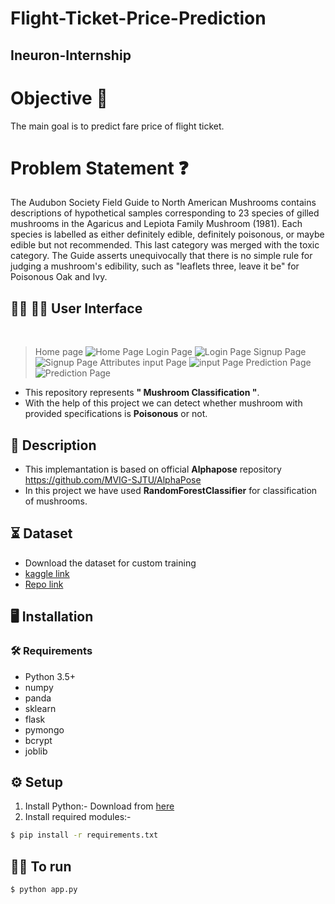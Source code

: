 # Flight-Ticket-Price-Prediction

## Ineuron-Internship

# Objective 🎯

The main goal is to predict fare price of flight ticket.
# Problem Statement ❓

The Audubon Society Field Guide to North American Mushrooms contains descriptions
of hypothetical samples corresponding to 23 species of gilled mushrooms in the
Agaricus and Lepiota Family Mushroom (1981). Each species is labelled as either
definitely edible, definitely poisonous, or maybe edible but not recommended. This last
category was merged with the toxic category. The Guide asserts unequivocally that
there is no simple rule for judging a mushroom's edibility, such as "leaflets three, leave it
be" for Poisonous Oak and Ivy.


## :technologist: :student:  User Interface
<br />

>Home page
![Home Page](https://github.com/varunsalunkhe/Project--Mushroom/blob/6fbebefa3f99c69270ee0ae33fa8dc45d2fd9a47/Screenshots/HomePage.png)
>Login Page
![Login Page](https://github.com/varunsalunkhe/Project--Mushroom/blob/6fbebefa3f99c69270ee0ae33fa8dc45d2fd9a47/Screenshots/Login%20page.png)
>Signup Page
![Signup Page](https://github.com/varunsalunkhe/Project--Mushroom/blob/6fbebefa3f99c69270ee0ae33fa8dc45d2fd9a47/Screenshots/Signup%20Page.png)
>Attributes input Page
![input Page](https://github.com/varunsalunkhe/Project--Mushroom/blob/6fbebefa3f99c69270ee0ae33fa8dc45d2fd9a47/Screenshots/Prediction%20Model%20page.png)
>Prediction Page
![Prediction Page](https://github.com/varunsalunkhe/Project--Mushroom/blob/db093845ef9fc2057a234b083fd89f9585e2f86e/Screenshots/Predicted%20page.png)

- This repository represents **" Mushroom Classification "**.
- With the help of this project we can detect whether mushroom with provided specifications is **Poisonous** or not.
  
## 📝 Description
- This implemantation is based on official **Alphapose** repository https://github.com/MVIG-SJTU/AlphaPose 
- In this project we have used **RandomForestClassifier** for classification of mushrooms.

## ⏳ Dataset
- Download the dataset for custom training
- [kaggle link](https://www.kaggle.com/datasets/uciml/mushroom-classification)
- [Repo link](https://github.com/varunsalunkhe/Project--Mushroom/blob/master/mushrooms.csv)

## :desktop_computer:	Installation

### :hammer_and_wrench: Requirements
* Python 3.5+
* numpy
* panda
* sklearn
* flask
* pymongo
* bcrypt
* joblib

## :gear: Setup
1. Install Python:-
  Download from [here](https://www.python.org/)
2. Install required modules:-
```bash
$ pip install -r requirements.txt

```

## 👨‍💻 To run
```bash
$ python app.py

```


